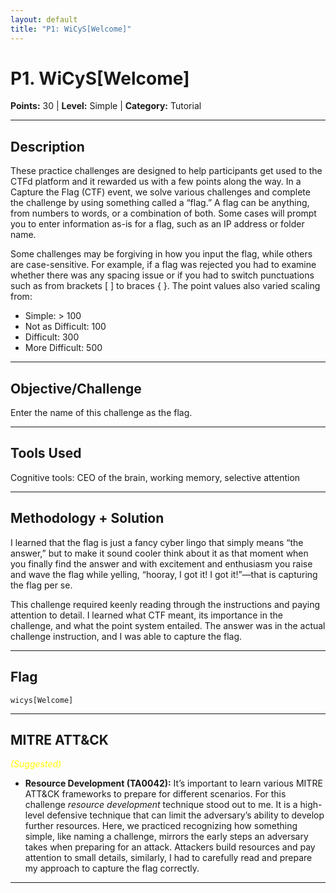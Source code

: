 ```yaml
---
layout: default
title: "P1: WiCyS[Welcome]"
---
```


<div class="challenge-box">

# P1. WiCyS[Welcome]

**Points:** 30  | **Level:** Simple  | **Category:** Tutorial  

---

## Description
These practice challenges are designed to help participants get used to the CTFd platform and it rewarded us with a few points along the way. In a Capture the Flag (CTF) event, we solve various challenges and complete the challenge by using something called a “flag.” A flag can be anything, from numbers to words, or a combination of both. Some cases will prompt you to enter information as-is for a flag, such as an IP address or folder name.  

Some challenges may be forgiving in how you input the flag, while others are case-sensitive. For example, if a flag was rejected you had to examine whether there was any spacing issue or if you had to switch punctuations such as from brackets [ ] to braces { }. The point values also varied scaling from:

- Simple: > 100  
- Not as Difficult: 100  
- Difficult: 300  
- More Difficult: 500  

---

## Objective/Challenge
Enter the name of this challenge as the flag.  

---

## Tools Used
Cognitive tools: CEO of the brain, working memory, selective attention  

---

## Methodology + Solution
I learned that the flag is just a fancy cyber lingo that simply means “the answer,” but to make it sound cooler think about it as that moment when you finally find the answer and with excitement and enthusiasm you raise and wave the flag while yelling, “hooray, I got it! I got it!”—that is capturing the flag per se.  

This challenge required keenly reading through the instructions and paying attention to detail. I learned what CTF meant, its importance in the challenge, and what the point system entailed. The answer was in the actual challenge instruction, and I was able to capture the flag.  

---

## Flag
`wicys[Welcome]`  

---

## MITRE ATT&CK
<span style="color:yellow; font-style:italic;">(Suggested)</span>
- **Resource Development (TA0042):** It’s important to learn various MITRE ATT&CK frameworks to prepare for different scenarios. For this challenge *resource development* technique stood out to me. It is a high-level defensive technique that can limit the adversary’s ability to develop further resources.  Here, we practiced recognizing how something simple, like naming a challenge, mirrors the early steps an adversary takes when preparing for an attack. Attackers build resources and pay attention to small details, similarly, I had to carefully read and prepare my approach to capture the flag correctly.

---

<div class="challenge-box">

